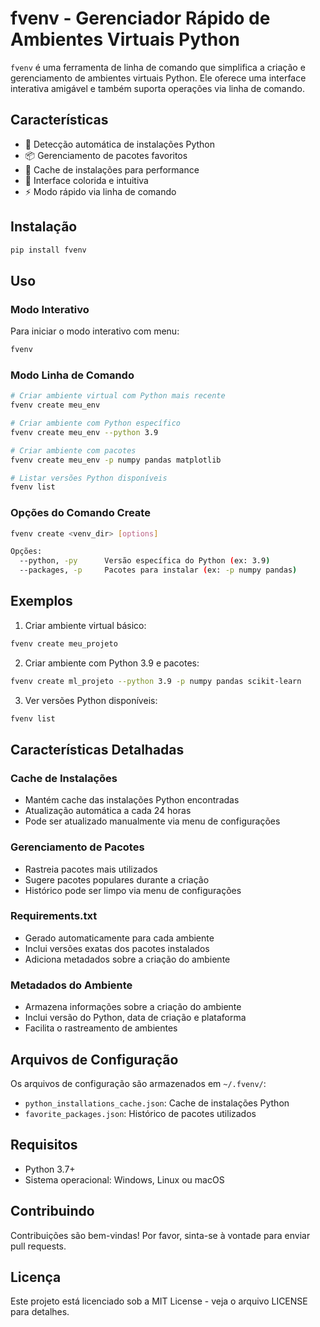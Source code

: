 # fvenv - Gerenciador Rápido de Ambientes Virtuais Python

`fvenv` é uma ferramenta de linha de comando que simplifica a criação e gerenciamento de ambientes virtuais Python. Ele oferece uma interface interativa amigável e também suporta operações via linha de comando.

## Características

- 🚀 Detecção automática de instalações Python
- 📦 Gerenciamento de pacotes favoritos
- 💾 Cache de instalações para performance
- 🎨 Interface colorida e intuitiva
- ⚡ Modo rápido via linha de comando

## Instalação

```bash
pip install fvenv
```

## Uso

### Modo Interativo

Para iniciar o modo interativo com menu:

```bash
fvenv
```

### Modo Linha de Comando

```bash
# Criar ambiente virtual com Python mais recente
fvenv create meu_env

# Criar ambiente com Python específico
fvenv create meu_env --python 3.9

# Criar ambiente com pacotes
fvenv create meu_env -p numpy pandas matplotlib

# Listar versões Python disponíveis
fvenv list
```

### Opções do Comando Create

```bash
fvenv create <venv_dir> [options]

Opções:
  --python, -py      Versão específica do Python (ex: 3.9)
  --packages, -p     Pacotes para instalar (ex: -p numpy pandas)
```

## Exemplos

1. Criar ambiente virtual básico:
```bash
fvenv create meu_projeto
```

2. Criar ambiente com Python 3.9 e pacotes:
```bash
fvenv create ml_projeto --python 3.9 -p numpy pandas scikit-learn
```

3. Ver versões Python disponíveis:
```bash
fvenv list
```

## Características Detalhadas

### Cache de Instalações
- Mantém cache das instalações Python encontradas
- Atualização automática a cada 24 horas
- Pode ser atualizado manualmente via menu de configurações

### Gerenciamento de Pacotes
- Rastreia pacotes mais utilizados
- Sugere pacotes populares durante a criação
- Histórico pode ser limpo via menu de configurações

### Requirements.txt
- Gerado automaticamente para cada ambiente
- Inclui versões exatas dos pacotes instalados
- Adiciona metadados sobre a criação do ambiente

### Metadados do Ambiente
- Armazena informações sobre a criação do ambiente
- Inclui versão do Python, data de criação e plataforma
- Facilita o rastreamento de ambientes

## Arquivos de Configuração

Os arquivos de configuração são armazenados em `~/.fvenv/`:
- `python_installations_cache.json`: Cache de instalações Python
- `favorite_packages.json`: Histórico de pacotes utilizados

## Requisitos

- Python 3.7+
- Sistema operacional: Windows, Linux ou macOS

## Contribuindo

Contribuições são bem-vindas! Por favor, sinta-se à vontade para enviar pull requests.

## Licença

Este projeto está licenciado sob a MIT License - veja o arquivo LICENSE para detalhes.